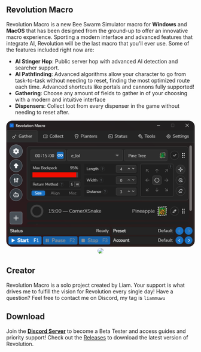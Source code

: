 ## Revolution Macro

Revolution Macro is a new Bee Swarm Simulator macro for **Windows** and **MacOS** that has been designed from the ground-up to offer an innovative macro experience.
Sporting a modern interface and advanced features that integrate AI, Revolution will be the last macro that you'll ever use. Some of the features included right now are:

* **AI Stinger Hop**: Public server hop with advanced AI detection and searcher support.
* **AI Pathfinding**: Advanced algorithms allow your character to go from task-to-task without needing to reset, finding the most optimized route each time. Advanced shortcuts like portals and cannons fully supported!
* **Gathering**: Choose any amount of fields to gather in of your choosing with a modern and intuitive interface
* **Dispensers**: Collect loot from every dispenser in the game without needing to reset after.

<p align="center">
  <img src="images/demo_1.png" width="600" style="border-radius: 16px;" />
  <img src="images/demo_2.png" width="600" style="border-radius: 16px;" />
</p>


## Creator

Revolution Macro is a solo project created by Liam. Your support is what drives me to fulfill the vision for Revolution every single day! Have a question? Feel free to contact me on Discord, my tag is `liammuwu`

## Download

Join the [**Discord Server**](https://discord.gg/HDJk6aEyt4) to become a Beta Tester and access guides and priority support! Check out the [Releases](https://github.com/nosyliam/revolution-macro/releases) to download the latest version of Revolution.